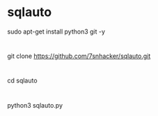 # sqlauto
sudo apt-get install python3 git -y
#
git clone https://github.com/7snhacker/sqlauto.git
#
cd sqlauto
#
python3 sqlauto.py
